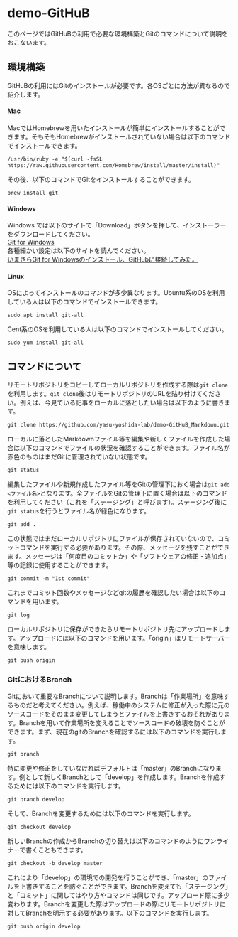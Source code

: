 # demo-GitHuB
このページではGitHuBの利用で必要な環境構築とGitのコマンドについて説明をおこないます。
## 環境構築
GitHuBの利用にはGitのインストールが必要です。各OSごとに方法が異なるので紹介します。
#### Mac
MacではHomebrewを用いたインストールが簡単にインストールすることができます。そもそもHomebrewがインストールされていない場合は以下のコマンドでインストールできます。

```
/usr/bin/ruby -e "$(curl -fsSL https://raw.githubusercontent.com/Homebrew/install/master/install)"
```

その後、以下のコマンドでGitをインストールすることができます。

```
brew install git
```

#### Windows
Windows では以下のサイトで「Download」ボタンを押して、インストーラーをダウンロードしてください。  
<a href="https://gitforwindows.org/">Git for Windows</a>  
各種細かい設定は以下のサイトを読んでください。  
<a href="https://qiita.com/manabu-watanabe/items/ecf1b434baf305adaa00">いまさらGit for Windowsのインストール、GitHubに接続してみた。</a>  

#### Linux
OSによってインストールのコマンドが多少異なります。Ubuntu系のOSを利用している人は以下のコマンドでインストールできます。

```
sudo apt install git-all
```

Cent系のOSを利用している人は以下のコマンドでインストールしてください。

```
sudo yum install git-all
```

## コマンドについて
リモートリポジトリをコピーしてローカルリポジトリを作成する際は``git clone``を利用します。``git clone``後はリモートリポジトリのURLを貼り付けてください。例えば、今見ている記事をローカルに落としたい場合は以下のように書きます。

```
git clone https://github.com/yasu-yoshida-lab/demo-GitHuB_Markdown.git
```

ローカルに落としたMarkdownファイル等を編集や新しくファイルを作成した場合は以下のコマンドでファイルの状況を確認することができます。ファイル名が赤色のものはまだGitに管理されていない状態です。

```
git status
```

編集したファイルや新規作成したファイル等をGitの管理下におく場合は``git add <ファイル名>``となります。全ファイルをGitの管理下に置く場合は以下のコマンドを利用してください（これを「ステージング」と呼びます）。ステージング後に``git status``を行うとファイル名が緑色になります。

```
git add .
```

この状態ではまだローカルリポジトリにファイルが保存されていないので、コミットコマンドを実行する必要があります。その際、メッセージを残すことができます。メッセージは「何度目のコミットか」や「ソフトウェアの修正・追加点」等の記録に使用することができます。

```
git commit -m "1st commit"
```

これまでコミット回数やメッセージなどgitの履歴を確認したい場合は以下のコマンドを用います。

```
git log
```

ローカルリポジトリに保存ができたらリモートリポジトリ先にアップロードします。アップロードには以下のコマンドを用います。「origin」はリモートサーバーを意味します。

```
git push origin
```

### GitにおけるBranch
Gitにおいて重要なBranchについて説明します。Branchは「作業場所」を意味するものだと考えてください。例えば、稼働中のシステムに修正が入った際に元のソースコードをそのまま変更してしまうとファイルを上書きするおそれがあります。Branchを用いて作業場所を変えることでソースコードの破壊を防ぐことができます。まず、現在のgitのBranchを確認するには以下のコマンドを実行します。

```
git branch
```

特に変更や修正をしていなければデフォルトは「master」のBranchになります。例として新しくBranchとして「develop」を作成します。Branchを作成するためには以下のコマンドを実行します。

```
git branch develop
```

そして、Branchを変更するためには以下のコマンドを実行します。

```
git checkout develop
```

新しいBranchの作成からBranchの切り替えは以下のコマンドのようにワンライナーで書くこともできます。

```
git checkout -b develop master
```

これにより「develop」の環境での開発を行うことができ、「master」のファイルを上書きすることを防ぐことができます。Branchを変えても「ステージング」と「コミット」に関してはやり方やコマンドは同じです。アップロード際に多少変わります。Branchを変更した際はアップロードの際にリモートリポジトリに対してBranchを明示する必要があります。以下のコマンドを実行します。

```
git push origin develop 
```


